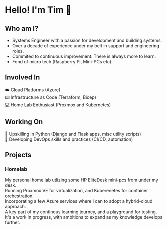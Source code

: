 # Hello! I'm Tim :wave:

## Who am I?

- Systems Engineer with a passion for development and building systems.  
- Over a decade of experience under my belt in support and engineering roles.  
- Commited to continuous improvement. There is always more to learn.  
- Fond of micro tech (Raspberry Pi, Mini-PCs etc).

## Involved In

:cloud: Cloud Platforms (Azure)  
:keyboard: Infrastructure as Code (Terraform, Bicep)  
:computer: Home Lab Enthusiast (Proxmox and Kubernetes)  

## Working On

:snake: Upskilling in Python (Django and Flask apps, misc utility scripts)  
:robot: Developing DevOps skills and practices (CI/CD, automation)

## Projects

### Homelab

My personal home lab utlizing some HP EliteDesk mini-pcs from under my desk.  
Running Proxmox VE for virtualization, and Kuberenetes for container orchestration.  
Incorporating a few Azure services where I can to adopt a hybrid-cloud approach.  
A key part of my continous learning journey, and a playground for testing.  
It's a work in progress, with ambitions to expand as my knowledge develops further.  
